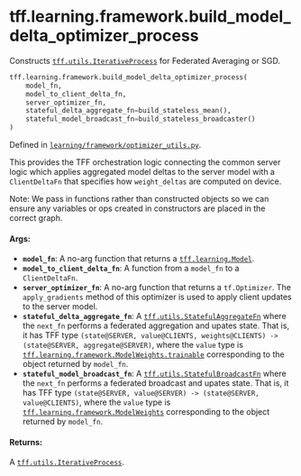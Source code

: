 <div itemscope itemtype="http://developers.google.com/ReferenceObject">
<meta itemprop="name" content="tff.learning.framework.build_model_delta_optimizer_process" />
<meta itemprop="path" content="Stable" />
</div>

# tff.learning.framework.build_model_delta_optimizer_process

Constructs
<a href="../../../tff/utils/IterativeProcess.md"><code>tff.utils.IterativeProcess</code></a>
for Federated Averaging or SGD.

```python
tff.learning.framework.build_model_delta_optimizer_process(
    model_fn,
    model_to_client_delta_fn,
    server_optimizer_fn,
    stateful_delta_aggregate_fn=build_stateless_mean(),
    stateful_model_broadcast_fn=build_stateless_broadcaster()
)
```

Defined in
[`learning/framework/optimizer_utils.py`](http://github.com/tensorflow/federated/tree/master/tensorflow_federated/python/learning/framework/optimizer_utils.py).

<!-- Placeholder for "Used in" -->

This provides the TFF orchestration logic connecting the common server logic
which applies aggregated model deltas to the server model with a `ClientDeltaFn`
that specifies how `weight_deltas` are computed on device.

Note: We pass in functions rather than constructed objects so we can ensure any
variables or ops created in constructors are placed in the correct graph.

#### Args:

*   <b>`model_fn`</b>: A no-arg function that returns a
    <a href="../../../tff/learning/Model.md"><code>tff.learning.Model</code></a>.
*   <b>`model_to_client_delta_fn`</b>: A function from a `model_fn` to a
    `ClientDeltaFn`.
*   <b>`server_optimizer_fn`</b>: A no-arg function that returns a
    `tf.Optimizer`. The `apply_gradients` method of this optimizer is used to
    apply client updates to the server model.
*   <b>`stateful_delta_aggregate_fn`</b>: A
    <a href="../../../tff/utils/StatefulAggregateFn.md"><code>tff.utils.StatefulAggregateFn</code></a>
    where the `next_fn` performs a federated aggregation and upates state. That
    is, it has TFF type `(state@SERVER, value@CLIENTS, weights@CLIENTS) ->
    (state@SERVER, aggregate@SERVER)`, where the `value` type is
    <a href="../../../tff/learning/framework/ModelWeights.md#trainable"><code>tff.learning.framework.ModelWeights.trainable</code></a>
    corresponding to the object returned by `model_fn`.
*   <b>`stateful_model_broadcast_fn`</b>: A
    <a href="../../../tff/utils/StatefulBroadcastFn.md"><code>tff.utils.StatefulBroadcastFn</code></a>
    where the `next_fn` performs a federated broadcast and upates state. That
    is, it has TFF type `(state@SERVER, value@SERVER) -> (state@SERVER,
    value@CLIENTS)`, where the `value` type is
    <a href="../../../tff/learning/framework/ModelWeights.md"><code>tff.learning.framework.ModelWeights</code></a>
    corresponding to the object returned by `model_fn`.

#### Returns:

A
<a href="../../../tff/utils/IterativeProcess.md"><code>tff.utils.IterativeProcess</code></a>.

